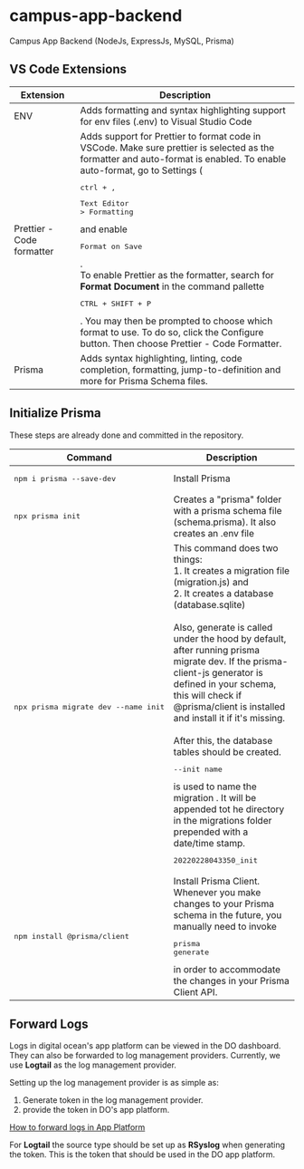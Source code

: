 # campus-app-backend

Campus App Backend (NodeJs, ExpressJs, MySQL, Prisma)

## VS Code Extensions

| Extension                 | Description                                                                                                                                                                                                                                                                                                                                                                                                                                                                                                                               |
| ------------------------- | ----------------------------------------------------------------------------------------------------------------------------------------------------------------------------------------------------------------------------------------------------------------------------------------------------------------------------------------------------------------------------------------------------------------------------------------------------------------------------------------------------------------------------------------- |
| ENV                       | Adds formatting and syntax highlighting support for env files (.env) to Visual Studio Code                                                                                                                                                                                                                                                                                                                                                                                                                                                |
| Prettier - Code formatter | Adds support for Prettier to format code in VSCode. Make sure prettier is selected as the formatter and auto-format is enabled. To enable auto-format, go to Settings (<pre>ctrl + ,</pre> <pre>Text Editor > Formatting</pre> and enable <pre>Format on Save</pre>. <br> To enable Prettier as the formatter, search for **Format Document** in the command pallette <pre>CTRL + SHIFT + P </pre> . You may then be prompted to choose which format to use. To do so, click the Configure button. Then choose Prettier - Code Formatter. |
| Prisma                    | Adds syntax highlighting, linting, code completion, formatting, jump-to-definition and more for Prisma Schema files.                                                                                                                                                                                                                                                                                                                                                                                                                      |

## Initialize Prisma

These steps are already done and committed in the repository.

| Command                                       | Description                                                                                                                                                                                                                                                                                                                                                                                                                                                                                                                                                                                                                               |
| --------------------------------------------- | ----------------------------------------------------------------------------------------------------------------------------------------------------------------------------------------------------------------------------------------------------------------------------------------------------------------------------------------------------------------------------------------------------------------------------------------------------------------------------------------------------------------------------------------------------------------------------------------------------------------------------------------- |
| <pre>npm i prisma --save-dev</pre>            | Install Prisma                                                                                                                                                                                                                                                                                                                                                                                                                                                                                                                                                                                                                            |
| <pre>npx prisma init</pre>                    | Creates a "prisma" folder with a prisma schema file (schema.prisma). It also creates an .env file                                                                                                                                                                                                                                                                                                                                                                                                                                                                                                                                         |
| <pre>npx prisma migrate dev --name init</pre> | This command does two things: <br>1. It creates a migration file (migration.js) and <br> 2. It creates a database (database.sqlite) <br> <br> Also, generate is called under the hood by default, after running prisma migrate dev. If the prisma-client-js generator is defined in your schema, this will check if @prisma/client is installed and install it if it's missing. <br> <br> After this, the database tables should be created. <br> <pre>--init name </pre> is used to name the migration . It will be appended tot he directory in the migrations folder prepended with a date/time stamp. <pre>20220228043350_init </pre> |
| <pre>npm install @prisma/client</pre>         | Install Prisma Client. Whenever you make changes to your Prisma schema in the future, you manually need to invoke <pre>prisma generate</pre> in order to accommodate the changes in your Prisma Client API.                                                                                                                                                                                                                                                                                                                                                                                                                               |

## Forward Logs

Logs in digital ocean's app platform can be viewed in the DO dashboard. They can also be forwarded to log management providers. Currently, we use **Logtail** as the log management provider.

Setting up the log management provider is as simple as:

1. Generate token in the log management provider.
2. provide the token in DO's app platform.

[How to forward logs in App Platform](https://docs.digitalocean.com/products/app-platform/how-to/forward-logs/)

For **Logtail** the source type should be set up as **RSyslog** when generating the token. This is the token that should be used in the DO app platform.
